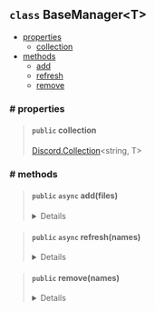 ## `class` BaseManager\<T>

- [properties](#properties)
  - [collection](#public-collection)
- [methods](#methods)
  - [add](#public-async-addfiles)
  - [refresh](#public-async-refreshnames)
  - [remove](#public-removenames)

### # properties

> #### `public` collection
>
> [Discord.Collection](https://discord.js.org/#/docs/collection/stable/class/Collection)<string, T>

### # methods

> #### `public` `async` add(files)
>
> <details>
>
> | parameters |        type        | optional |
> | :--------: | :----------------: | :------: |
> |   files    | string or string[] |  false   |
>
> ##### example
>
> ```js
> await manager.add('file.js');
> await manager.add(['file.js', 'other-file.js']);
> ```
>
> `return` Promise\<T | T[]>
>
> </details>

> #### `public` `async` refresh(names)
>
> <details>
>
> | parameters |        type        | optional |
> | :--------: | :----------------: | :------: |
> |   names    | string or string[] |  false   |
>
> ##### example
>
> ```js
> await manager.refresh('name');
> await manager.refresh(['name', 'other-name']);
> ```
>
> `return` Promise\<T | T[]>
>
> </details>

> #### `public` remove(names)
>
> <details>
>
> | parameters |        type        | optional |
> | :--------: | :----------------: | :------: |
> |   names    | string or string[] |  false   |
>
> ##### example
>
> ```js
> await manager.remove('name');
> await manager.remove(['name', 'other-name']);
> ```
>
> </details>
